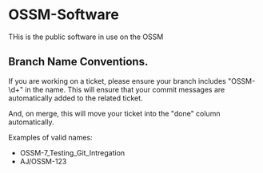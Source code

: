 # OSSM-Software
THis is the public software in use on the OSSM

## Branch Name Conventions.

If you are working on a ticket, please ensure your branch includes "OSSM-\d+" in the name.
This will ensure that your commit messages are automatically added to the related ticket. 

And, on merge, this will move your ticket into the "done" column automatically.

Examples of valid names:

* OSSM-7_Testing_Git_Intregation
* AJ/OSSM-123
